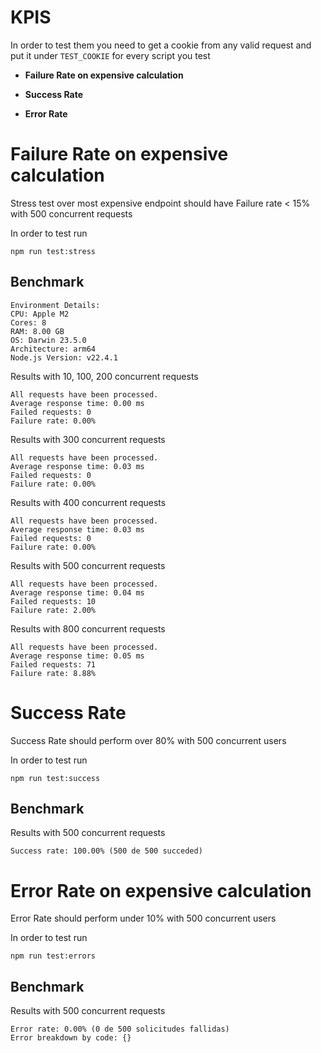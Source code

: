 # KPIS

In order to test them you need to get a cookie from any valid request and put it under `TEST_COOKIE` for
every script you test

- **Failure Rate on expensive calculation**

- **Success Rate**

- **Error Rate**


# Failure Rate on expensive calculation

Stress test over most expensive endpoint should have Failure rate < 15% with 500 concurrent requests

In order to test run

```
npm run test:stress
```

## Benchmark

```
Environment Details:
CPU: Apple M2
Cores: 8
RAM: 8.00 GB
OS: Darwin 23.5.0
Architecture: arm64
Node.js Version: v22.4.1
```

Results with 10, 100, 200 concurrent requests

```
All requests have been processed.
Average response time: 0.00 ms
Failed requests: 0
Failure rate: 0.00%
```

Results with 300 concurrent requests

```
All requests have been processed.
Average response time: 0.03 ms
Failed requests: 0
Failure rate: 0.00%
```

Results with 400 concurrent requests

```
All requests have been processed.
Average response time: 0.03 ms
Failed requests: 0
Failure rate: 0.00%
```

Results with 500 concurrent requests

```
All requests have been processed.
Average response time: 0.04 ms
Failed requests: 10
Failure rate: 2.00%
```

Results with 800 concurrent requests

```
All requests have been processed.
Average response time: 0.05 ms
Failed requests: 71
Failure rate: 8.88%
```

# Success Rate

Success Rate should perform over 80% with 500 concurrent users

In order to test run

```
npm run test:success
```


## Benchmark

Results with 500 concurrent requests

```
Success rate: 100.00% (500 de 500 succeded)
```


# Error Rate on expensive calculation

Error Rate should perform under 10% with 500 concurrent users

In order to test run

```
npm run test:errors
```


## Benchmark

Results with 500 concurrent requests

```
Error rate: 0.00% (0 de 500 solicitudes fallidas)
Error breakdown by code: {}
```